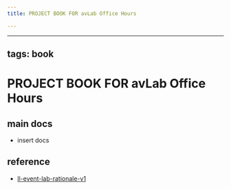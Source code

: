 ```yaml
---
title: PROJECT BOOK FOR avLab Office Hours

---
```



---
tags: book
---

PROJECT BOOK FOR avLab Office Hours
===

main docs
---

- insert docs

reference
---

- [ll-event-lab-rationale-v1](/AunryFEcRm6SG8qAbHAyIw)

